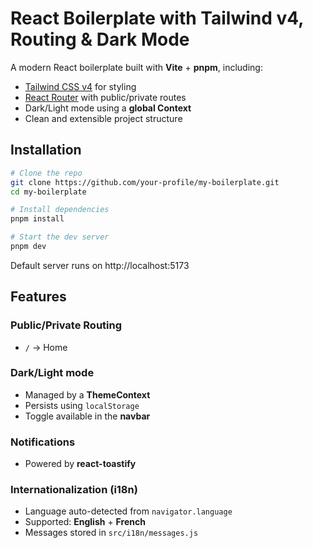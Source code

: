 # React Boilerplate with Tailwind v4, Routing & Dark Mode

A modern React boilerplate built with **Vite** + **pnpm**, including:

- [Tailwind CSS v4](https://tailwindcss.com/) for styling
- [React Router](https://reactrouter.com/) with public/private routes
- Dark/Light mode using a **global Context**
- Clean and extensible project structure

## Installation

```bash
# Clone the repo
git clone https://github.com/your-profile/my-boilerplate.git
cd my-boilerplate

# Install dependencies
pnpm install

# Start the dev server
pnpm dev

```
Default server runs on http://localhost:5173


## Features

### Public/Private Routing
- `/` → Home

### Dark/Light mode
- Managed by a **ThemeContext**  
- Persists using `localStorage`  
- Toggle available in the **navbar**  

### Notifications
- Powered by **react-toastify**  

### Internationalization (i18n)
- Language auto-detected from `navigator.language`  
- Supported: **English** + **French**  
- Messages stored in `src/i18n/messages.js`  
